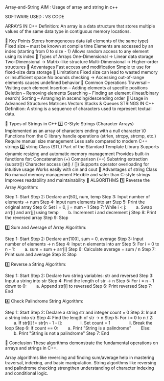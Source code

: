Array-and-String
AIM : Usage of array and string in c++

SOFTWARE USED : VS CODE

ARRAYS IN C++
Definition:
An array is a data structure that stores multiple values of the same data type in contiguous memory locations.

🔹 Key Points
Stores homogeneous data (all elements of the same type)
Fixed size – must be known at compile time
Elements are accessed by an index (starting from 0 to size - 1)
Allows random access to any element using its index
🔹 Types of Arrays
One-Dimensional → Linear data storage
Two-Dimensional → Matrix-like structure
Multi-Dimensional → Higher-order structures
🔹 Advantages
Fast access and modification
Simple to use for fixed-size data storage
🔹 Limitations
Fixed size can lead to wasted memory or insufficient space
No bounds checking → Accessing out-of-range elements causes undefined behavior
🔹 Common Operations
Traversal – Visiting each element
Insertion – Adding elements at specific positions
Deletion – Removing elements
Searching – Finding an element (linear/binary search)
Sorting – Arranging in ascending/descending order
🔹 Usage in Advanced Structures
Matrices
Vectors
Stacks & Queues
STRINGS IN C++
Definition:
A string is a sequence of characters used to represent textual data.

🔹 Types of Strings in C++
1️⃣ C-Style Strings (Character Arrays)
Implemented as an array of characters ending with a null character \0
Functions from the C library handle operations (strlen, strcpy, strcmp, etc.)
Require manual size management
Less safe compared to modern C++ strings
2️⃣ string Class (STL)
Part of the Standard Template Library
Supports dynamic resizing and automatic memory management
Provides built-in functions for:
Concatenation (+)
Comparison (==)
Substring extraction (substr())
Character access (at() / [])
Supports operator overloading for intuitive usage
Works easily with cin and cout
🔹 Advantages of string Class
No manual memory management
Flexible and safer than C-style strings
Improves readability and maintainability
📝 ALGORITHMS
1️⃣ Reverse the Array
Algorithm:

Step 1: Start
Step 2: Declare arr[50], num, temp
Step 3: Input number of elements → num
Step 4: Input num elements into arr
Step 5: Print the original array
Step 6: Set i = 0, j = num - 1
Step 7: While i < j:
  a. Swap arr[i] and arr[j] using temp
  b. Increment i and decrement j
Step 8: Print the reversed array
Step 9: Stop

2️⃣ Sum and Average of Array
Algorithm:

Step 1: Start
Step 2: Declare arr[100], sum = 0, average
Step 3: Input number of elements → n
Step 4: Input n elements into arr
Step 5: For i = 0 to n - 1:
  a. sum = sum + arr[i]
Step 6: Calculate average = sum / n
Step 7: Print sum and average
Step 8: Stop

3️⃣ Reverse a String
Algorithm:

Step 1: Start
Step 2: Declare two string variables: str and reversed
Step 3: Input a string into str
Step 4: Find the length of str → n
Step 5: For i = n - 1 down to 0:
  a. Append str[i] to reversed
Step 6: Print reversed
Step 7: End

4️⃣ Check Palindrome String
Algorithm:

Step 1: Start
Step 2: Declare a string str and integer count = 0
Step 3: Input a string into str
Step 4: Find the length of str → n
Step 5: For i = 0 to n / 2:
  a. If str[i] != str[n - 1 - i]:
    i. Set count = 1
    ii. Break the loop
Step 6: If count == 0:
  a. Print "String is a palindrome"
  Else:
  b. Print "String is not a palindrome"
Step 7: End

📌 Conclusion
These algorithms demonstrate the fundamental operations on arrays and strings in C++.

Array algorithms like reversing and finding sum/average help in mastering traversal, indexing, and basic manipulation.
String algorithms like reversing and palindrome checking strengthen understanding of character indexing and conditional logic.
